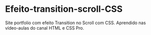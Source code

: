 # Efeito-transition-scroll-CSS
Site portfolio com efeito Transition no Scroll com CSS. Aprendido nas vídeo-aulas do canal HTML e CSS Pro.
